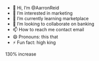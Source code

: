 - 👋 Hi, I’m @AarronReid
- 👀 I’m interested in marketing 
- 🌱 I’m currently learning marketplace 
- 💞️ I’m looking to collaborate on banking 
- 📫 How to reach me contact email 
- 😄 Pronouns: this that
- ⚡ Fun fact: high king

<!---
AarronReid/AarronReid is a ✨ special ✨ repository because its `README.md` (this file) appears on your GitHub profile.
You can click the Preview link to take a look at your changes.
--->
130% increase